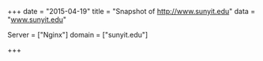 
+++
date = "2015-04-19"
title = "Snapshot of http://www.sunyit.edu"
data = "www.sunyit.edu"

Server = ["Nginx"]
domain = ["sunyit.edu"]


+++
#
